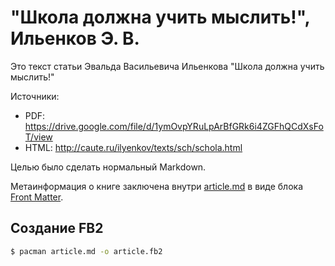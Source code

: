 # "Школа должна учить мыслить!", Ильенков Э. В.

Это текст статьи Эвальда Васильевича Ильенкова "Школа должна учить мыслить!"

Источники:
- PDF: https://drive.google.com/file/d/1ymOvpYRuLpArBfGRk6i4ZGFhQCdXsFoT/view
- HTML: http://caute.ru/ilyenkov/texts/sch/schola.html

Целью было сделать нормальный Markdown.

Метаинформация о книге заключена внутри [article.md](article.md) в виде блока [Front Matter](https://jekyllrb.com/docs/front-matter/).

## Создание FB2

```sh
$ pacman article.md -o article.fb2
```

